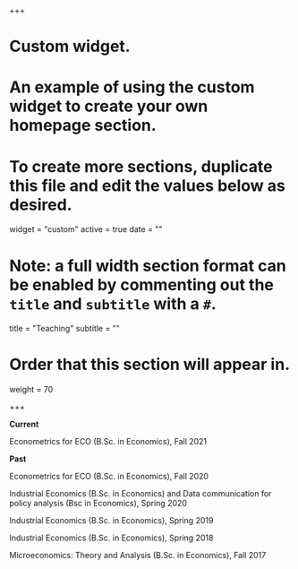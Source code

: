 +++
# Custom widget.
# An example of using the custom widget to create your own homepage section.
# To create more sections, duplicate this file and edit the values below as desired.
widget = "custom"
active = true
date = ""

# Note: a full width section format can be enabled by commenting out the `title` and `subtitle` with a `#`.
title = "Teaching"
subtitle = ""

# Order that this section will appear in.
weight = 70

+++

**Current**

Econometrics for ECO (B.Sc. in Economics), Fall 2021

**Past**

Econometrics for ECO (B.Sc. in Economics), Fall 2020

Industrial Economics (B.Sc. in Economics) and Data communication for policy analysis (Bsc in Economics), Spring 2020

Industrial Economics (B.Sc. in Economics), Spring 2019

Industrial Economics (B.Sc. in Economics), Spring 2018

Microeconomics: Theory and Analysis (B.Sc. in Economics), Fall 2017

